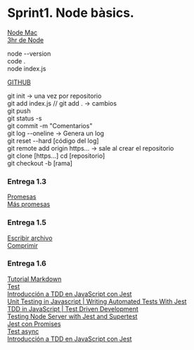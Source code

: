 # Sprint1. Node bàsics.
[Node Mac](
https://www.digitalocean.com/community/tutorials/how-to-install-node-js-and-create-a-local-development-environment-on-macos)  
[3hr de Node](https://www.youtube.com/watch?v=RLtyhwFtXQA)

node --version  
code .  
node index.js

[GITHUB](https://www.freecodecamp.org/espanol/news/como-hacer-tu-primer-pull-request-en-github/)

git init -> una vez por repositorio  
git add index.js // git add . -> cambios  
git push   
git status -s  
git commit -m "Comentarios"  
git log --oneline -> Genera un log  
git reset --hard [código del log]  
git remote add origin https... -> sale al crear el repositorio  
git clone [https...]
cd [repositorio]  
git checkout -b [rama]

### Entrega 1.3
[Promesas](https://www.youtube.com/watch?v=Uxb_hhdy2KM)  
[Más promesas](https://www.youtube.com/watch?v=9AbdrNR1vFU)

### Entrega 1.5
[Escribir archivo](https://www.youtube.com/watch?v=aA7h_M85rjA)  
[Comprimir](https://www.youtube.com/watch?v=JxSsCqZ_xjw)

### Entrega 1.6
[Tutorial Markdown](https://www.youtube.com/watch?v=UvaZzOkM1j0&t=81s)  
[Test](https://www.youtube.com/watch?v=_xxVJdGNMrs)  
[Introducción a TDD en JavaScript con Jest](https://www.youtube.com/watch?v=G43sWqt8T98)  
[Unit Testing in Javascript | Writing Automated Tests With Jest](https://www.youtube.com/watch?v=89Pl2Uok8xc)  
[TDD in JavaScript | Test Driven Development](https://youtu.be/89Pl2Uok8xc)  
[Testing Node Server with Jest and Supertest](https://youtu.be/FKnzS_icp20)  
[Jest con Promises](https://www.youtube.com/watch?v=UUAURZVRc34)  
[Test async](https://www.youtube.com/watch?v=Y4PHrT6Cc_A)  
[Introducción a TDD en JavaScript con Jest](https://www.youtube.com/watch?v=G43sWqt8T98)
